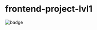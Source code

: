 # frontend-project-lvl1
![badge](https://github.com/andbilous/frontend-project-lvl1/workflows.github/workflows/lint.yml/badge.svg)